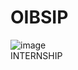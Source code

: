 # OIBSIP
![image](https://user-images.githubusercontent.com/82140149/228026201-2ec55948-8e65-4426-af9e-d0acc4243245.png)
<br>
INTERNSHIP
